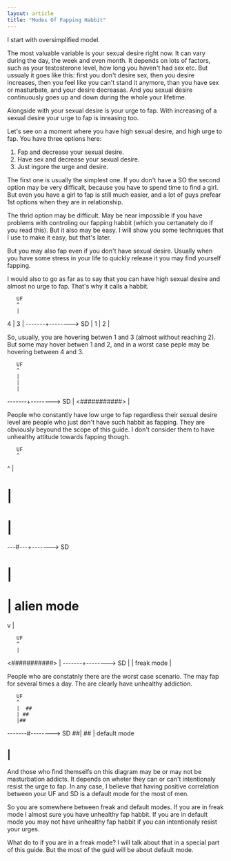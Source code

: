 ```yaml
---
layout: article
title: "Modes Of Fapping Habbit"
---
```


I start with oversimplified model. 

The most valuable variable is your sexual desire right now. It can vary during
the day, the week and even month. It depends on lots of factors, such as your
testosterone level, how long you haven't had sex etc. But ussualy it goes like
this: first you don't desire sex, then you desire increases, then you feel like
you can't stand it anymore, than you have sex or masturbate, and your desire
decreasas. And you sexual desire continuously goes up and down during the whole
your lifetime.

Alongside with your sexual desire is your urge to fap. With increasing of a
sexual desire your urge to fap is inreasing too.

Let's see on a moment where you have high sexual desire, and high urge to fap.
You have three options here:

1. Fap and decrease your sexual desire.
2. Have sex and decrease your sexual desire.
3. Just ingore the urge and desire.

The first one is usually the simplest one. If you don't have a SO the second
option may be very difficalt, because you have to spend time to find a girl.
But even you have a girl to fap is still much easier, and a lot of guys prefear
1st options when they are in relationship.

The thrid option may be difficult. May be near impossible if you have problems
with controling our fapping habbit (which you certanately do if you read this).
But it also may be easy. I will show you some techniques that I use to make it
easy, but that's later.

But you may also fap even if you don't have sexual desire. Usually when you have
some stress in your life to quickly release it you may find yourself fapping.

I would also to go as far as to say that you can have high sexual desire and
almost no urge to fap. That's why it calls a habbit.

       UF
       ^
       |
  4    |   3
       |
-------+--------> SD
       |
  1    |   2
       |


So, usually, you are hovering betwen 1 and 3 (almost without reaching 2). 
But some may hover betwen 1 and 2, and in a worst case peple may be hovering
between 4 and 3.

       UF
       ^
       |
       |
       |
-------+--------> SD
       |
 <###########>
       |

People who constantly have low urge to fap regardless their sexual desire level
are people who just don't have such habbit as fapping. They are obviously
beyound the scope of this guide. I don't consider them to have unhealthy
attitude towards fapping though.


       UF
       ^
   ^   |
   #   |
   #   |
---#---+-------> SD
   #   |
   #   |   alien mode
   v   |


       UF
       ^
       |
 <###########>
       |
-------+--------> SD
       |
       |  freak mode
       |

People who are constatnly there are the worst case scenario. The may fap for
several times a day. The are clearly have unhealthy addiction.

       UF
       ^
       |  ##
       | ##
       |##
-------#--------> SD
     ##|
    ## |    default mode
  ##   |


And those who find themselfs on this diagram may be or may not be
masturbation addicts. It depends on wheter they can or can't intentionaly resist
the urge to fap. In any case, I believe that having positive correlation between
your UF and SD is a default mode for the most of men.

So you are somewhere between freak and default modes. 
If you are in freak mode
I almost sure you have unhealthy fap habbit. If you are in default mode you may
not have unhealthy fap habbit if you can intentionaly resist your urges.

What do to if you are in a freak mode? I will talk about that in a special part
of this guide. But the most of the guid  will be about default mode.

